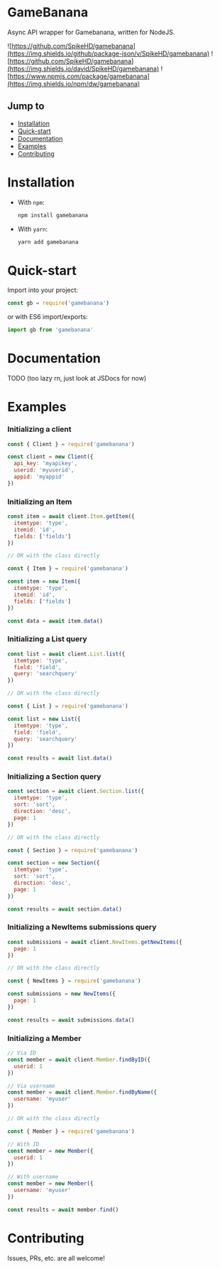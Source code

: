 # GameBanana

Async API wrapper for Gamebanana, written for NodeJS.

![https://github.com/SpikeHD/gamebanana](https://img.shields.io/github/package-json/v/SpikeHD/gamebanana) ![https://github.com/SpikeHD/gamebanana](https://img.shields.io/david/SpikeHD/gamebanana) ![https://www.npmjs.com/package/gamebanana](https://img.shields.io/npm/dw/gamebanana)

## Jump to

* [Installation](#installation)
* [Quick-start](#quick-start)
* [Documentation](#documentation)
* [Examples](#examples)
* [Contributing](#contributing)

# Installation

* With `npm`:
  ```sh
  npm install gamebanana
  ```
* With `yarn`:
  ```sh
  yarn add gamebanana
  ```

# Quick-start

Import into your project:
```js
const gb = require('gamebanana')
```

or with ES6 import/exports:
```js
import gb from 'gamebanana'
```

# Documentation

TODO (too lazy rn, just look at JSDocs for now)

# Examples

### Initializing a client

```js
const { Client } = require('gamebanana')

const client = new Client({
  api_key: 'myapikey',
  userid: 'myuserid',
  appid: 'myappid'
})
```

### Initializing an Item

```js
const item = await client.Item.getItem({
  itemtype: 'type',
  itemid: 'id',
  fields: ['fields']
})

// OR with the class directly

const { Item } = require('gamebanana')

const item = new Item({
  itemtype: 'type',
  itemid: 'id',
  fields: ['fields']
})

const data = await item.data()
```

### Initializing a List query

```js
const list = await client.List.list({
  itemtype: 'type',
  field: 'field',
  query: 'searchquery'
})

// OR with the class directly

const { List } = require('gamebanana')

const list = new List({
  itemtype: 'type',
  field: 'field',
  query: 'searchquery'
})

const results = await list.data()
```

### Initializing a Section query

```js
const section = await client.Section.list({
  itemtype: 'type',
  sort: 'sort',
  direction: 'desc',
  page: 1
})

// OR with the class directly

const { Section } = require('gamebanana')

const section = new Section({
  itemtype: 'type',
  sort: 'sort',
  direction: 'desc',
  page: 1
})

const results = await section.data()
```

### Initializing a NewItems submissions query

```js
const submissions = await client.NewItems.getNewItems({
  page: 1
})

// OR with the class directly

const { NewItems } = require('gamebanana')

const submissions = new NewItems({
  page: 1
})

const results = await submissions.data()
```

### Initializing a Member

```js
// Via ID
const member = await client.Member.findByID({
  userid: 1
})

// Via username
const member = await client.Member.findByName({
  username: 'myuser'
})

// OR with the class directly

const { Member } = require('gamebanana')

// With ID
const member = new Member({
  userid: 1
})

// With username
const member = new Member({
  username: 'myuser'
})

const results = await member.find()
```

# Contributing

Issues, PRs, etc. are all welcome!